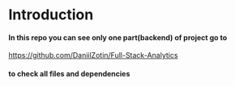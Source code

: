 # Introduction
#### In this repo you can see only one part(backend) of project go to 
https://github.com/DaniilZotin/Full-Stack-Analytics
#### to check all files and dependencies
